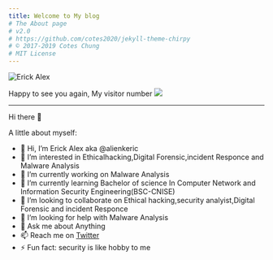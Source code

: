 ```yaml
---
title: Welcome to My blog
# The About page
# v2.0
# https://github.com/cotes2020/jekyll-theme-chirpy
# © 2017-2019 Cotes Chung
# MIT License
---
```


<img align="center" alt="Erick Alex" img src="../../assets/img/dp.jpeg](https://avatars.githubusercontent.com/u/102582785?v=4)">


Happy to see you again, My visitor number  <img src="https://profile-counter.glitch.me/blackninja23/count.svg" />

<hr>

Hi there 👋

A little about myself:

- 👋 Hi, I’m Erick Alex aka @alienkeric
- 👀 I’m interested in Ethicalhacking,Digital Forensic,incident Responce and Malware Analysis
- 🔭 I’m currently working on Malware Analysis
- 🌱 I’m currently learning Bachelor of science In Computer Network and Information Security Engineering(BSC-CNISE)
- 👯 I’m looking to collaborate on Ethical hacking,security analyist,Digital Forensic and incident Responce
- 🤔 I’m looking for help with Malware Analysis
- 💬 Ask me about Anything
- 📫 Reach me on <a href="https://x.com/AlienKeric?s=09" target="_blank" rel="noopener">Twitter</a>
- ⚡ Fun fact: security is like hobby to me



